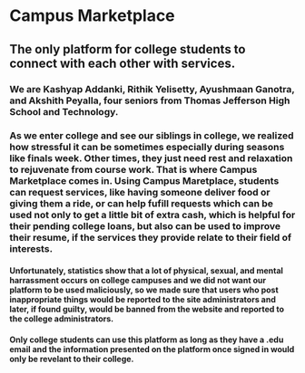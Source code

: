 # Campus Marketplace
## The only platform for college students to connect with each other with services.
### We are Kashyap Addanki, Rithik Yelisetty, Ayushmaan Ganotra, and Akshith Peyalla, four seniors from Thomas Jefferson High School and Technology. 
### As we enter college and see our siblings in college, we realized how stressful it can be sometimes especially during seasons like finals week. Other times, they just need rest and relaxation to rejuvenate from course work. That is where Campus Marketplace comes in. Using Campus Maretplace, students can request services, like having someone deliver food or giving them a ride, or can help fufill requests which can be used not only to get a little bit of extra cash, which is helpful for their pending college loans, but also can be used to improve their resume, if the services they provide relate to their field of interests.
#### Unfortunately, statistics show that a lot of physical, sexual, and mental harrassment occurs on college campuses and we did not want our platform to be used maliciously, so we made sure that users who post inappropriate things would be reported to the site administrators and later, if found guilty, would be banned from the website and reported to the college administrators.
#### Only college students can use this platform as long as they have a .edu email and the information presented on the platform once signed in would only be revelant to their college.
